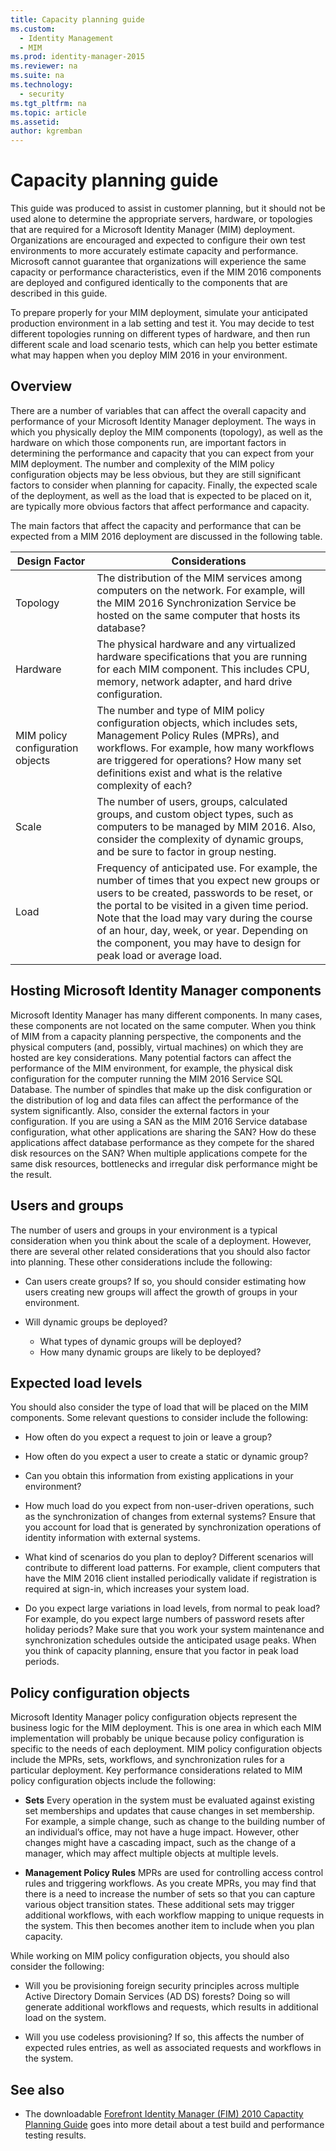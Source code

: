 ```yaml
---
title: Capacity planning guide
ms.custom:
  - Identity Management
  - MIM
ms.prod: identity-manager-2015
ms.reviewer: na
ms.suite: na
ms.technology:
  - security
ms.tgt_pltfrm: na
ms.topic: article
ms.assetid:
author: kgremban
---
```

# Capacity planning guide

This guide was produced to assist in customer planning, but it should not be used alone to determine the appropriate servers, hardware, or topologies that are required for a Microsoft Identity Manager (MIM) deployment. Organizations are encouraged and expected to configure their own test environments to more accurately estimate capacity and performance. Microsoft cannot guarantee that organizations will experience the same capacity or performance characteristics, even if the MIM 2016 components are deployed and configured identically to the components that are described in this guide.

To prepare properly for your MIM deployment, simulate your anticipated production environment in a lab setting and test it. You may decide to test different topologies running on different types of hardware, and then run different scale and load scenario tests, which can help you better estimate what may happen when you deploy MIM 2016 in your environment.


## Overview
There are a number of variables that can affect the overall capacity and performance of your Microsoft Identity Manager deployment. The ways in which you physically deploy the MIM components (topology), as well as the hardware on which those components run, are important factors in determining the performance and capacity that you can expect from your MIM deployment. The number and complexity of the MIM policy configuration objects may be less obvious, but they are still significant factors to consider when planning for capacity. Finally, the expected scale of the deployment, as well as the load that is expected to be placed on it, are typically more obvious factors that affect performance and capacity.

The main factors that affect the capacity and performance that can be expected from a MIM 2016 deployment are discussed in the following table.

| Design Factor | Considerations |
| ------------- | -------------- |
| Topology | The distribution of the MIM services among computers on the network. For example, will the MIM 2016 Synchronization Service be hosted on the same computer that hosts its database? |
| Hardware | The physical hardware and any virtualized hardware specifications that you are running for each MIM component. This includes CPU, memory, network adapter, and hard drive configuration. |
| MIM policy configuration objects | The number and type of MIM policy configuration objects, which includes sets, Management Policy Rules (MPRs), and workflows. For example, how many workflows are triggered for operations? How many set definitions exist and what is the relative complexity of each? |
| Scale | The number of users, groups, calculated groups, and custom object types, such as computers to be managed by MIM 2016. Also, consider the complexity of dynamic groups, and be sure to factor in group nesting. |
| Load | Frequency of anticipated use. For example, the number of times that you expect new groups or users to be created, passwords to be reset, or the portal to be visited in a given time period. Note that the load may vary during the course of an hour, day, week, or year. Depending on the component, you may have to design for peak load or average load.


## Hosting Microsoft Identity Manager components
Microsoft Identity Manager has many different components. In many cases, these components are not located on the same computer. When you think of MIM from a capacity planning perspective, the components and the physical computers (and, possibly, virtual machines) on which they are hosted are key considerations. Many potential factors can affect the performance of the MIM environment, for example, the physical disk configuration for the computer running the MIM 2016 Service SQL Database. The number of spindles that make up the disk configuration or the distribution of log and data files can affect the performance of the system significantly. Also, consider the external factors in your configuration. If you are using a SAN as the MIM 2016 Service database configuration, what other applications are sharing the SAN? How do these applications affect database performance as they compete for the shared disk resources on the SAN? When multiple applications compete for the same disk resources, bottlenecks and irregular disk performance might be the result.


## Users and groups
The number of users and groups in your environment is a typical consideration when you think about the scale of a deployment. However, there are several other related considerations that you should also factor into planning. These other considerations include the following:

- Can users create groups? If so, you should consider estimating how users creating new groups will affect the growth of groups in your environment.

- Will dynamic groups be deployed?
  - What types of dynamic groups will be deployed?
  - How many dynamic groups are likely to be deployed?


## Expected load levels
You should also consider the type of load that will be placed on the MIM components. Some relevant questions to consider include the following:

- How often do you expect a request to join or leave a group?

- How often do you expect a user to create a static or dynamic group?

- Can you obtain this information from existing applications in your environment?

- How much load do you expect from non-user-driven operations, such as the synchronization of changes from external systems? Ensure that you account for load that is generated by synchronization operations of identity information with external systems.

- What kind of scenarios do you plan to deploy? Different scenarios will contribute to different load patterns. For example, client computers that have the MIM 2016 client installed periodically validate if registration is required at sign-in, which increases your system load.

- Do you expect large variations in load levels, from normal to peak load? For example, do you expect large numbers of password resets after holiday periods? Make sure that you work your system maintenance and synchronization schedules outside the anticipated usage peaks. When you think of capacity planning, ensure that you factor in peak load periods.


## Policy configuration objects

Microsoft Identity Manager policy configuration objects represent the business logic for the MIM deployment. This is one area in which each MIM implementation will probably be unique because policy configuration is specific to the needs of each deployment. MIM policy configuration objects include the MPRs, sets, workflows, and synchronization rules for a particular deployment. Key performance considerations related to MIM policy configuration objects include the following:

- **Sets** Every operation in the system must be evaluated against existing set memberships and updates that cause changes in set membership. For example, a simple change, such as change to the building number of an individual’s office, may not have a huge impact. However, other changes might have a cascading impact, such as the change of a manager, which may affect multiple objects at multiple levels.

- **Management Policy Rules** MPRs are used for controlling access control rules and triggering workflows. As you create MPRs, you may find that there is a need to increase the number of sets so that you can capture various object transition states. These additional sets may trigger additional workflows, with each workflow mapping to unique requests in the system. This then becomes another item to include when you plan capacity.

While working on MIM policy configuration objects, you should also consider the following:

- Will you be provisioning foreign security principles across multiple Active Directory Domain Services (AD DS) forests? Doing so will generate additional workflows and requests, which results in additional load on the system.

- Will you use codeless provisioning? If so, this affects the number of expected rules entries, as well as associated requests and workflows in the system.


## See also
- The downloadable [Forefront Identity Manager (FIM) 2010 Capactity Planning Guide](http://go.microsoft.com/fwlink/?LinkId=200180) goes into more detail about a test build and performance testing results.
